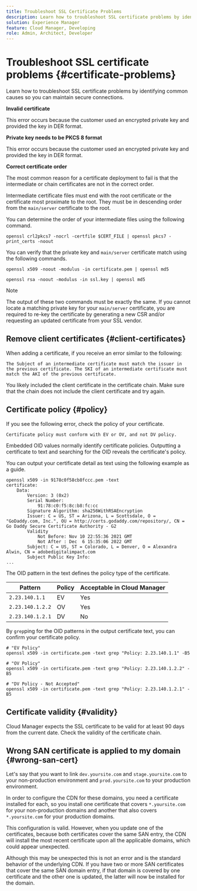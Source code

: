 ```yaml
---
title: Troubleshoot SSL Certificate Problems
description: Learn how to troubleshoot SSL certificate problems by identifying common causes so you can maintain secure connections.
solution: Experience Manager
feature: Cloud Manager, Developing
role: Admin, Architect, Developer
---
```


# Troubleshoot SSL certificate problems {#certificate-problems}

Learn how to troubleshoot SSL certificate problems by identifying common causes so you can maintain secure connections.


**Invalid certificate**

This error occurs because the customer used an encrypted private key and provided the key in DER format.

**Private key needs to be PKCS 8 format**

This error occurs because the customer used an encrypted private key and provided the key in DER format.

**Correct certificate order**

The most common reason for a certificate deployment to fail is that the intermediate or chain certificates are not in the correct order.

Intermediate certificate files must end with the root certificate or the certificate most proximate to the root. They must be in descending order from the `main/server` certificate to the root. 

You can determine the order of your intermediate files using the following command.

```shell
openssl crl2pkcs7 -nocrl -certfile $CERT_FILE | openssl pkcs7 -print_certs -noout
```

You can verify that the private key and `main/server` certificate match using the following commands.

```shell
openssl x509 -noout -modulus -in certificate.pem | openssl md5
```

```shell
openssl rsa -noout -modulus -in ssl.key | openssl md5
```

>[!NOTE]
>
>The output of these two commands must be exactly the same. If you cannot locate a matching private key for your `main/server` certificate, you are required to re-key the certificate by generating a new CSR and/or requesting an updated certificate from your SSL vendor.

## Remove client certificates {#client-certificates}

When adding a certificate, if you receive an error similar to the following:

```text
The Subject of an intermediate certificate must match the issuer in the previous certificate. The SKI of an intermediate certificate must match the AKI of the previous certificate.
```

You likely included the client certificate in the certificate chain. Make sure that the chain does not include the client certificate and try again.

## Certificate policy {#policy}

If you see the following error, check the policy of your certificate.

```text
Certificate policy must conform with EV or OV, and not DV policy.
```

Embedded OID values normally identify certificate policies. Outputting a certificate to text and searching for the OID reveals the certificate's policy.

You can output your certificate detail as text using the following example as a guide.

```text
openssl x509 -in 9178c0f58cb8fccc.pem -text
certificate:
    Data:
        Version: 3 (0x2)
        Serial Number:
            91:78:c0:f5:8c:b8:fc:cc
        Signature Algorithm: sha256WithRSAEncryption
        Issuer: C = US, ST = Arizona, L = Scottsdale, O = "GoDaddy.com, Inc.", OU = http://certs.godaddy.com/repository/, CN = Go Daddy Secure Certificate Authority - G2
        Validity
            Not Before: Nov 10 22:55:36 2021 GMT
            Not After : Dec  6 15:35:06 2022 GMT
        Subject: C = US, ST = Colorado, L = Denver, O = Alexandra Alwin, CN = adobedigitalimpact.com
        Subject Public Key Info:
...
```

The OID pattern in the text defines the policy type of the certificate.

|Pattern|Policy|Acceptable in Cloud Manager|
|---|---|---|
|`2.23.140.1.1`|EV|Yes|
|`2.23.140.1.2.2`|OV|Yes|
|`2.23.140.1.2.1`|DV|No|

By `grep`ping for the OID patterns in the output certificate text, you can confirm your certificate policy.

```shell
# "EV Policy"
openssl x509 -in certificate.pem -text grep "Policy: 2.23.140.1.1" -B5

# "OV Policy"
openssl x509 -in certificate.pem -text grep "Policy: 2.23.140.1.2.2" -B5

# "DV Policy - Not Accepted"
openssl x509 -in certificate.pem -text grep "Policy: 2.23.140.1.2.1" -B5
```

## Certificate validity {#validity}

Cloud Manager expects the SSL certificate to be valid for at least 90 days from the current date. Check the validity of the certificate chain.

## Wrong SAN certificate is applied to my domain {#wrong-san-cert}

Let's say that you want to link `dev.yoursite.com` and `stage.yoursite.com` to your non-production environment and `prod.yoursite.com` to your production environment.

In order to configure the CDN for these domains, you need a certificate installed for each, so you install one certificate that covers `*.yoursite.com` for your non-production domains and another that also covers `*.yoursite.com` for your production domains.

This configuration is valid. However, when you update one of the certificates, because both certificates cover the same SAN entry, the CDN will install the most recent certificate upon all the applicable domains, which could appear unexpected.

Although this may be unexpected this is not an error and is the standard behavior of the underlying CDN. If you have two or more SAN certificates that cover the same SAN domain entry, if that domain is covered by one certificate and the other one is updated, the latter will now be installed for the domain.
